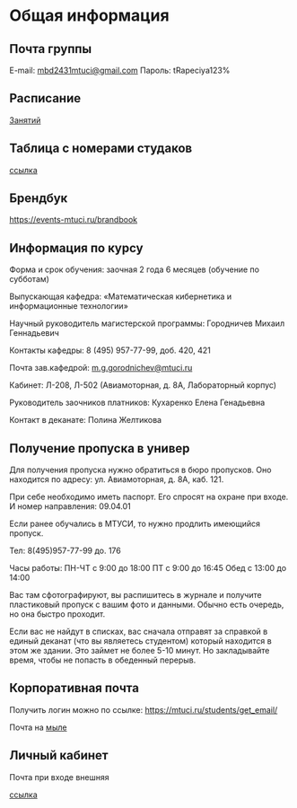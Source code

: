 Общая информация
========================
## Почта группы
E-mail: mbd2431mtuci@gmail.com
Пароль: tRapeciya123%

## Расписание
[Занятий](https://mtuci.ru/upload/iblock/427/iqow0cjidxnvtqprts69lkzgvrjzle89/MBD2431-MBD2432-MFB2431-MFK2431.pdf)

## Таблица с номерами студаков
[ссылка](https://docs.google.com/spreadsheets/d/1tYzOpFow70C-2aKlJD1TvTO8xt2RVM8E46XKaVxuYFs/edit?gid=1092603147#gid=1092603147)

## Брендбук
https://events-mtuci.ru/brandbook



## Информация по курсу
Форма и срок обучения: заочная 2 года 6 месяцев (обучение по субботам)

Выпускающая кафедра: «Математическая кибернетика и информационные технологии»

Научный руководитель магистерской программы: Городничев Михаил Геннадьевич

Контакты кафедры: 8 (495) 957-77-99, доб. 420, 421

Почта зав.кафедрой: m.g.gorodnichev@mtuci.ru

Кабинет: Л-208, Л-502 (Авиамоторная, д. 8А, Лабораторный корпус)

Руководитель заочников платников: Кухаренко Елена Генадьевна

Контакт в деканате: Полина Желтикова

## Получение пропуска в универ
Для получения пропуска нужно обратиться в бюро пропусков. Оно находится по адресу: ул. Авиамоторная, д. 8А, каб. 121.

При себе необходимо иметь паспорт. Его спросят на охране при входе. И номер направления: 09.04.01

Если ранее обучались в МТУСИ, то нужно продлить имеющийся пропуск. 

Тел: 8(495)957-77-99 до. 176

Часы работы:
ПН-ЧТ с 9:00 до 18:00
ПТ с 9:00 до 16:45
Обед с 13:00 до 14:00

Вас там сфотографируют, вы распишитесь в журнале и получите пластиковый пропуск с вашим фото и данными. Обычно есть очередь, но она быстро проходит. 

Если вас не найдут в списках, вас сначала отправят за справкой в единый деканат (что вы являетесь студентом) который находится в этом же здании. Это займет не более 5-10 минут. Но закладывайте время, чтобы не попасть в обеденный перерыв.

## Корпоративная почта
Получить логин можно по ссылке: https://mtuci.ru/students/get_email/

Почта на [мыле](https://mail.ru/)

## Личный кабинет
Почта при входе внешняя

[ссылка](https://lk.mtuci.ru/bvzauth/realms/master/protocol/openid-connect/auth?client_id=mtuci&redirect_uri=https%3A%2F%2Flk.mtuci.ru%2Fkeycloak%2Fafter-login&response_type=code&scope=openid&state=lHU1CuqQDbqqUxiQBoR2M_EW5B2CdfRh)